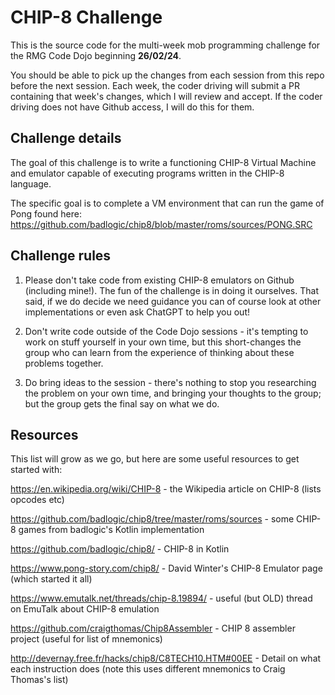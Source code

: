 # CHIP-8 Challenge
This is the source code for the multi-week mob programming challenge for the RMG Code Dojo beginning **26/02/24**.

You should be able to pick up the changes from each session from this repo before the next session. Each week, the coder driving will submit a PR containing that week's changes, which I will review and accept. If the coder driving does not have Github access, I will do this for them. 

## Challenge details

The goal of this challenge is to write a functioning CHIP-8 Virtual Machine and emulator capable of executing programs written in the CHIP-8 language.

The specific goal is to complete a VM environment that can run the game of Pong found here: https://github.com/badlogic/chip8/blob/master/roms/sources/PONG.SRC

## Challenge rules

1. Please don't take code from existing CHIP-8 emulators on Github (including mine!). The fun of the challenge is in doing it ourselves. That said, if we do decide we need guidance you can of course look at other implementations or even ask ChatGPT to help you out!

2. Don't write code outside of the Code Dojo sessions - it's tempting to work on stuff yourself in your own time, but this short-changes the group who can learn from the experience of thinking about these problems together.

3. Do bring ideas to the session - there's nothing to stop you researching the problem on your own time, and bringing your thoughts to the group; but the group gets the final say on what we do.

## Resources

This list will grow as we go, but here are some useful resources to get started with:

https://en.wikipedia.org/wiki/CHIP-8 - the Wikipedia article on CHIP-8 (lists opcodes etc)

https://github.com/badlogic/chip8/tree/master/roms/sources - some CHIP-8 games from badlogic's Kotlin implementation

https://github.com/badlogic/chip8/ - CHIP-8 in Kotlin

https://www.pong-story.com/chip8/ - David Winter's CHIP-8 Emulator page (which started it all)

https://www.emutalk.net/threads/chip-8.19894/ - useful (but OLD) thread on EmuTalk about CHIP-8 emulation

https://github.com/craigthomas/Chip8Assembler - CHIP 8 assembler project (useful for list of mnemonics)

http://devernay.free.fr/hacks/chip8/C8TECH10.HTM#00EE - Detail on what each instruction does (note this uses different mnemonics to Craig Thomas's list)
